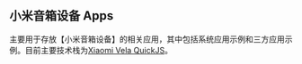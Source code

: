 ## 小米音箱设备 Apps
主要用于存放【小米音箱设备】的相关应用，其中包括系统应用示例和三方应用示例。目前主要技术栈为[Xiaomi Vela QuickJS](https://iot.mi.com/vela/quickapp/zh/guide/)。